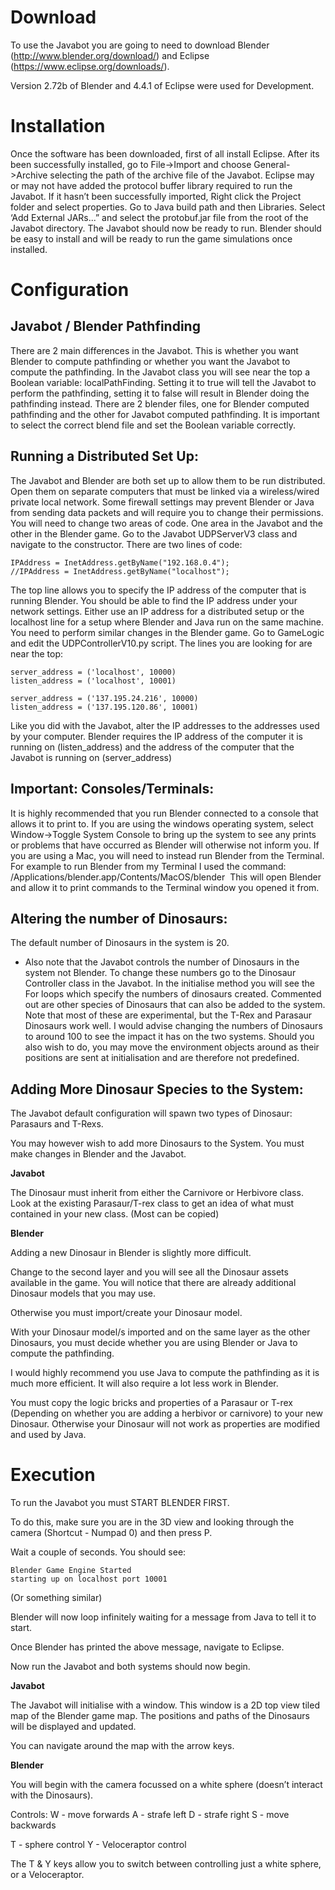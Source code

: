 # Download 

To use the Javabot you are going to need to download Blender (http://www.blender.org/download/) and Eclipse (https://www.eclipse.org/downloads/). 

Version 2.72b of Blender and 4.4.1 of Eclipse were used for Development.


# Installation 

Once the software has been downloaded, first of all install Eclipse. 
After its been successfully installed, go to File->Import and choose General->Archive selecting the path of the archive file of the Javabot. 
Eclipse may or may not have added the protocol buffer library required to run the Javabot. If it hasn’t been successfully imported, Right click the Project folder and select properties. Go to Java build path and then Libraries. Select ‘Add External JARs...” and select the protobuf.jar file from the root of the Javabot directory. 
The Javabot should now be ready to run. 
Blender should be easy to install and will be ready to run the game simulations once installed.


# Configuration 

## Javabot / Blender Pathfinding

There are 2 main differences in the Javabot. This is whether you want Blender to compute pathfinding or whether you want the Javabot to compute the pathfinding. In the Javabot class you will see near the top a Boolean variable: localPathFinding. Setting it to true will tell the Javabot to perform the pathfinding, setting it to false will result in Blender doing the pathfinding instead. 
There are 2 blender files, one for Blender computed pathfinding and the other for Javabot computed pathfinding. It is important to select the correct blend file and set the Boolean variable correctly. 


## Running a Distributed Set Up:
 
The Javabot and Blender are both set up to allow them to be run distributed. Open them on separate computers that must be linked via a wireless/wired private local network. Some firewall settings may prevent Blender or Java from sending data packets and will require you to change their permissions. 
You will need to change two areas of code. One area in the Javabot and the other in the Blender game. Go to the Javabot UDPServerV3 class and navigate to the constructor. 
There are two lines of code: 

	IPAddress = InetAddress.getByName("192.168.0.4"); 
	//IPAddress = InetAddress.getByName("localhost"); 

The top line allows you to specify the IP address of the computer that is running Blender. You should be able to find the IP address under your network settings. 
Either use an IP address for a distributed setup or the localhost line for a setup where Blender and Java run on the same machine. 
You need to perform similar changes in the Blender game. Go to GameLogic and edit the UDPControllerV10.py script. The lines you are looking for are near the top: 

	server_address = ('localhost', 10000) 
	listen_address = ('localhost', 10001) 

	server_address = ('137.195.24.216', 10000) 
	listen_address = ('137.195.120.86', 10001) 

Like you did with the Javabot, alter the IP addresses to the addresses used by your computer. Blender requires the IP address of the computer it is running on  (listen_address) and the address of the computer that the Javabot is running on (server_address) 


## Important: Consoles/Terminals:

It is highly recommended that you run Blender connected to a console that allows it to print to.
If you are using the windows operating system, select Window->Toggle System Console to bring up the system to see any prints or problems that have occurred as Blender will otherwise not inform you. 
If you are using a Mac, you will need to instead run Blender from the Terminal. For example to run Blender from my Terminal I used the command: 
/Applications/blender.app/Contents/MacOS/blender
 This will open Blender and allow it to print commands to the Terminal window you opened it from. 

## Altering the number of Dinosaurs:
 
The default number of Dinosaurs in the system is 20. 
 - Also note that the Javabot controls the number of Dinosaurs in the system not Blender. 
To change these numbers go to the Dinosaur Controller class in the Javabot. In the initialise method you will see the For loops which specify the numbers of dinosaurs created. Commented out are other species of Dinosaurs that can also be added to the system. Note that most of these are experimental, but the T-Rex and Parasaur Dinosaurs work well. I would advise changing the numbers of Dinosaurs to around 100 to see the impact it has on the two systems. 
Should you also wish to do, you may move the environment objects around as their positions are sent at initialisation and are therefore not predefined. 


## Adding More Dinosaur Species to the System:

The Javabot default configuration will spawn two types of Dinosaur: Parasaurs and T-Rexs. 

You may however wish to add more Dinosaurs to the System. You must make changes in Blender and the Javabot.


**Javabot**

The Dinosaur must inherit from either the Carnivore or Herbivore class. Look at the existing Parasaur/T-rex class to get an idea of what must contained in your new class. (Most can be copied)


**Blender**

Adding a new Dinosaur in Blender is slightly more difficult. 

Change to the second layer and you will see all the Dinosaur assets available in the game. You will notice that there are already additional Dinosaur models that you may use.

Otherwise you must import/create your Dinosaur model.

With your Dinosaur model/s imported and on the same layer as the other Dinosaurs, you must decide whether you are using Blender or Java to compute the pathfinding.

I would highly recommend you use Java to compute the pathfinding as it is much more efficient. It will also require a lot less work in Blender.

You must copy the logic bricks and properties of a Parasaur or T-rex (Depending on whether you are adding a herbivor or carnivore) to your new Dinosaur. Otherwise your Dinosaur will not work as properties are modified and used by Java.


# Execution 


To run the Javabot you must START BLENDER FIRST.

To do this, make sure you are in the 3D view and looking through the camera (Shortcut - Numpad 0) and then press P.

Wait a couple of seconds. You should see:

	Blender Game Engine Started
	starting up on localhost port 10001

(Or something similar)

Blender will now loop infinitely waiting for a message from Java to tell it to start.

Once Blender has printed the above message, navigate to Eclipse.

Now run the Javabot and both systems should now begin.


**Javabot**

The Javabot will initialise with a window. This window is a 2D top view tiled map of the Blender game map. The positions and paths of the Dinosaurs will be displayed and updated.

You can navigate around the map with the arrow keys. 


**Blender**

You will begin with the camera focussed on a white sphere (doesn’t interact with the Dinosaurs). 

Controls:
W - move forwards
A - strafe left
D - strafe right
S - move backwards

T - sphere control
Y - Veloceraptor control

The T & Y keys allow you to switch between controlling just a white sphere, or a Veloceraptor.
